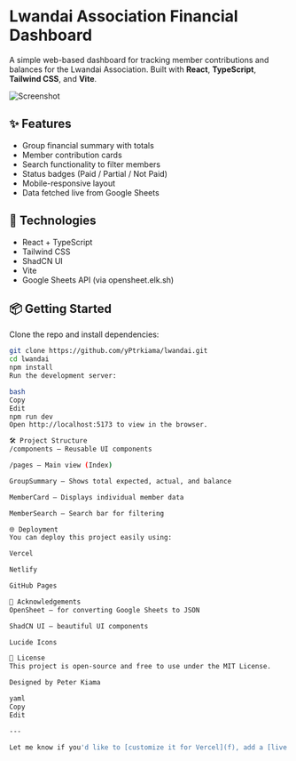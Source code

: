 # Lwandai Association Financial Dashboard

A simple web-based dashboard for tracking member contributions and balances for the Lwandai Association. Built with **React**, **TypeScript**, **Tailwind CSS**, and **Vite**.

![Screenshot](./screenshot.png) <!-- Replace with your actual screenshot path if available -->

## ✨ Features

- Group financial summary with totals
- Member contribution cards
- Search functionality to filter members
- Status badges (Paid / Partial / Not Paid)
- Mobile-responsive layout
- Data fetched live from Google Sheets

## 🔧 Technologies

- React + TypeScript
- Tailwind CSS
- ShadCN UI
- Vite
- Google Sheets API (via opensheet.elk.sh)

## 📦 Getting Started

Clone the repo and install dependencies:

```bash
git clone https://github.com/yPtrkiama/lwandai.git
cd lwandai
npm install
Run the development server:

bash
Copy
Edit
npm run dev
Open http://localhost:5173 to view in the browser.

🛠 Project Structure
/components – Reusable UI components

/pages – Main view (Index)

GroupSummary – Shows total expected, actual, and balance

MemberCard – Displays individual member data

MemberSearch – Search bar for filtering

🌐 Deployment
You can deploy this project easily using:

Vercel

Netlify

GitHub Pages

🙌 Acknowledgements
OpenSheet – for converting Google Sheets to JSON

ShadCN UI – beautiful UI components

Lucide Icons

📌 License
This project is open-source and free to use under the MIT License.

Designed by Peter Kiama

yaml
Copy
Edit

---

Let me know if you'd like to [customize it for Vercel](f), add a [live demo link](